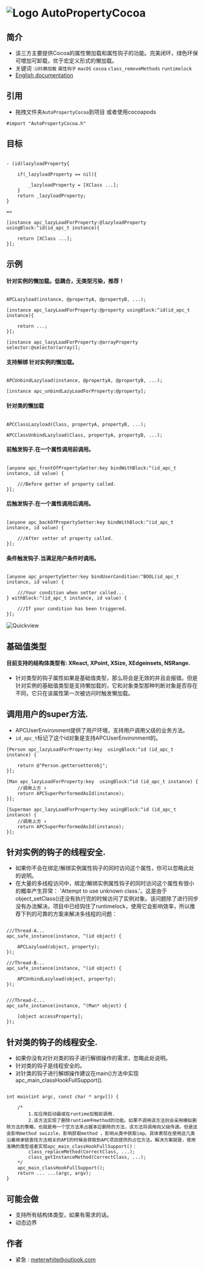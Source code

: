 
![Logo](https://raw.githubusercontent.com/qddnovo/AutoPropertyCocoa/master/Taoist.png)
AutoPropertyCocoa
===
## 简介
- 该三方主要提供Cocoa的属性懒加载和属性钩子的功能。完美闭环，绿色环保可增加可卸载，优于宏定义形式的懒加载。
- 关键词 :`iOS懒加载` `属性钩子` `macOS` `cocoa` `class_removeMethods` `runtimelock`
- [English documentation](https://github.com/qddnovo/AutoPropertyCocoa)

## 引用
- 拖拽文件夹`AutoPropertyCocoa`到项目 或者使用cocoapods
```objc
#import "AutoPropertyCocoa.h"
```
## 目标
```objc

- (id)lazyloadProperty{

    if(_lazyloadProperty == nil){
    
        _lazyloadProperty = [XClass ...];
    }
    return _lazyloadProperty;
}

=>

[instance apc_lazyLoadForProperty:@lazyloadProperty usingBlock:^id(id_apc_t instance){

    return [XClass ...];
}];

```
## 示例
#### 针对实例的懒加载。低耦合，无类型污染，推荐！
```objc

APCLazyload(instance, @propertyA, @propertyB, ...);

[instance apc_lazyLoadForProperty:@property usingBlock:^id(id_apc_t instance){

    return ...;
}];

[instance apc_lazyLoadForProperty:@arrayProperty selector:@selector(array)];

```
#### 支持解绑 针对实例的懒加载。
```objc

APCUnbindLazyload(instance, @propertyA, @propertyB, ...);

[instance apc_unbindLazyLoadForProperty:@property];

```
#### 针对类的懒加载
```objc

APCClassLazyload(Class, propertyA, propertyB, ...);

APCClassUnbindLazyload(Class, propertyA, propertyB, ...);

```
#### 前触发钩子.在一个属性调用前调用。
```objc

[anyone apc_frontOfPropertyGetter:key bindWithBlock:^(id_apc_t instance, id value) {

    ///Before getter of property called.
}];

```
#### 后触发钩子.在一个属性调用后调用。
```objc

[anyone apc_backOfPropertySetter:key bindWithBlock:^(id_apc_t instance, id value) {

    ///After setter of property called.
}];

```
#### 条件触发钩子.当满足用户条件时调用。
```objc

[anyone apc_propertySetter:key bindUserCondition:^BOOL(id_apc_t instance, id value) {

    ///Your condition when setter called...
} withBlock:^(id_apc_t instance, id value) {

    ///If your condition has been triggered.
}];

```

![Quickview](https://raw.githubusercontent.com/qddnovo/AutoPropertyCocoa/master/Quickview.png)

## 基础值类型
#### 目前支持的结构体类型有: XReact, XPoint, XSize, XEdgeinsets, NSRange.
- 针对类型的钩子属性如果是基础值类型，那么将会是无效的并且会报错。但是针对实例的基础值类型是支持懒加载的，它和对象类型那种判断对象是否存在不同，它只在该属性第一次被访问时触发懒加载。

## 调用用户的super方法.
- APCUserEnvironment提供了用户环境，支持用户调用父级的业务方法。
- `id_apc_t`标记了这个id对象是支持APCUserEnvironment的。
```objc
[Person apc_lazyLoadForProperty:key  usingBlock:^id (id_apc_t instance) {

    return @"Person.gettersetterobj";
}];

[Man apc_lazyLoadForProperty:key  usingBlock:^id (id_apc_t instance) {
    //调用上方 ↑
    return APCSuperPerformedAsId(instance);
}];

[Superman apc_lazyLoadForProperty:key usingBlock:^id (id_apc_t instance) {
    //调用上方 ↑
    return APCSuperPerformedAsId(instance);
}];
```

## 针对实例的钩子的线程安全.
- 如果你不会在绑定/解绑实例属性钩子的同时访问这个属性，你可以忽略此处的说明。
- 在大量的多线程访问中，绑定/解绑实例属性钩子的同时访问这个属性有很小的概率产生异常： 'Attempt to use unknown class.'。这是由于object_setClass()还没有执行完的时候访问了实例对象。该问题除了进行同步没有办法解决。项目中已经钩住了runtimelock，使用它会影响效率，所以推荐下列的可靠的方案来解决多线程的问题：
```objc

///Thread-A...
apc_safe_instance(instance, ^(id object) {

    APCLazyload(object, property);
});

///Thread-B...
apc_safe_instance(instance, ^(id object) {

    APCUnbindLazyload(object, property);
});


///Thread-C...
apc_safe_instance(instance, ^(Man* object) {

    [object accessProperty];
});

```

## 针对类的钩子的线程安全.
- 如果你没有对针对类的钩子进行解绑操作的需求，忽略此处说明。
- 针对类的钩子是线程安全的。
- 对针类的钩子进行解绑操作建议在main()方法中实现apc_main_classHookFullSupport().
```objc

int main(int argc, const char * argv[]) {

    /*
        1.在应用启动器或在runtime加载前调用.
        2.该方法实现了删除runtiem中method的功能。如果不调用该方法则会采用模拟删除方法的策略，也就是用一个空方法来占据本应删除的方法，该方法将调用向父级传递。但是这会影响method swizzle，影响获取method ，影响从类中获取imp。具体表现在使用这几类沿着继承链查找方法相关的API的时候会获取到APC项目提供的占位方法。解决方案就是，使用准确的类型或者实现apc_main_classHookFullSupport()：
        class_replaceMethod(CorrectClass, ...);
        class_getInstanceMethod(CorrectClass, ...);
    */
    apc_main_classHookFullSupport();
    return ... ...(argc, argv);
}
```

## 可能会做
- 支持所有结构体类型，如果有需求的话。
- 动态边界

## 作者
- 紧急 : meterwhite@outlook.com

